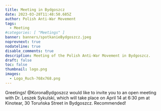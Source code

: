 ```yaml
---
title: Meeting in Bydgoszcz
date: 2023-03-28T11:48:50.685Z
author: Polish Anti-War Movement
tags:
  - Meeting
#categories: [ "Meetings" ]
banner: banners/spotkanieBydgoszcz.jpeg
noprevnext: true
nodateline: true
disable_comments: true
description: Meeting of the Polish Anti-War Movement in Bydgoszcz.
draft: false
toc: false
thumbnail: logo.png
images:
  - Logo_Ruch-768x768.png
---
```


Greetings! @KoronaBydgoszcz would like to invite you to an open meeting with Dr. Leszek Sykulski, which will take place on April 14 at 6:30 pm at Kinotear, 30 Toruńska Street in Bydgoszcz. Recommended!
